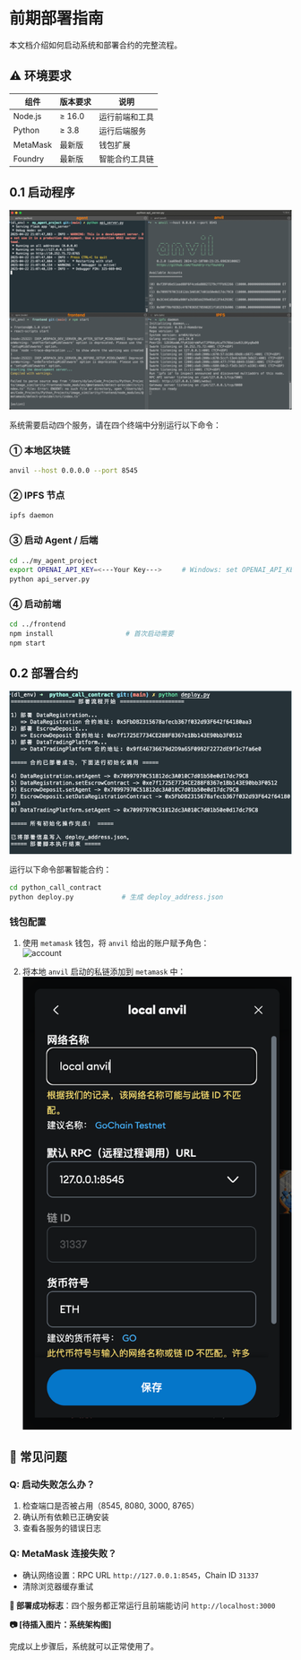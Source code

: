 # 前期部署指南

本文档介绍如何启动系统和部署合约的完整流程。

## ⚠️ 环境要求

| 组件     | 版本要求 | 说明           |
| -------- | -------- | -------------- |
| Node.js  | ≥ 16.0   | 运行前端和工具 |
| Python   | ≥ 3.8    | 运行后端服务   |
| MetaMask | 最新版   | 钱包扩展       |
| Foundry  | 最新版   | 智能合约工具链 |

## 0.1 启动程序

![四个后台](imgs/0-start.bmp)

系统需要启动四个服务，请在四个终端中分别运行以下命令：

### ① 本地区块链

```bash
anvil --host 0.0.0.0 --port 8545
```

### ② IPFS 节点

```bash
ipfs daemon
```

### ③ 启动 Agent / 后端

```bash
cd ../my_agent_project
export OPENAI_API_KEY=<---Your Key--->     # Windows: set OPENAI_API_KEY=...
python api_server.py
```

### ④ 启动前端

```bash
cd ../frontend
npm install                  # 首次启动需要
npm start
```

## 0.2 部署合约

![部署合约](imgs/1-deploy_contract.bmp)

运行以下命令部署智能合约：

```bash
cd python_call_contract
python deploy.py            # 生成 deploy_address.json
```

### 钱包配置

1. 使用 `metamask` 钱包，将 `anvil` 给出的账户赋予角色：  
   ![account](imgs/account.bmp)

2. 将本地 `anvil` 启动的私链添加到 `metamask` 中：  
   ![internet](imgs/internet.png)

## 🔧 常见问题

### Q: 启动失败怎么办？

1. 检查端口是否被占用（8545, 8080, 3000, 8765）
2. 确认所有依赖已正确安装
3. 查看各服务的错误日志

### Q: MetaMask 连接失败？

- 确认网络设置：RPC URL `http://127.0.0.1:8545`，Chain ID `31337`
- 清除浏览器缓存重试

**🎯 部署成功标志**：四个服务都正常运行且前端能访问 `http://localhost:3000`

**📷 [待插入图片：系统架构图]**

完成以上步骤后，系统就可以正常使用了。

